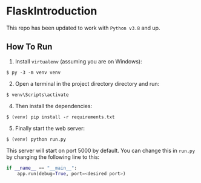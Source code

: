 
# FlaskIntroduction

This repo has been updated to work with `Python v3.8` and up.

## How To Run

1. Install `virtualenv` (assuming you are on Windows):
```
$ py -3 -m venv venv
```

2. Open a terminal in the project directory directory and run:
```
$ venv\Scripts\activate
```

4. Then install the dependencies:
```
$ (venv) pip install -r requirements.txt
```

5. Finally start the web server:
```
$ (venv) python run.py
```

This server will start on port 5000 by default. You can change this in `run.py` by changing the following line to this:

```python
if __name__ == "__main__":
    app.run(debug=True, port=<desired port>)
```
